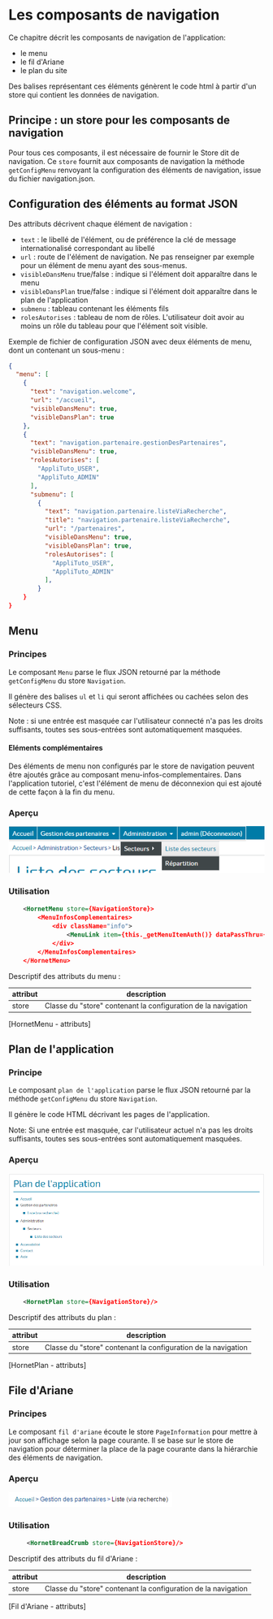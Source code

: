 # Les composants de navigation

Ce chapitre décrit les composants de navigation de l'application:

 - le menu
 - le fil d'Ariane
 - le plan du site

Des balises représentant ces éléments génèrent le code html à partir d'un store qui contient les données de navigation.

## Principe : un store pour les composants de navigation

Pour tous ces composants, il est nécessaire de fournir le Store dit de navigation.
Ce `store` fournit aux composants de navigation la méthode `getConfigMenu` renvoyant la configuration des éléments de navigation, issue du fichier navigation.json.


## Configuration des éléments au format JSON
Des attributs décrivent chaque élément de navigation :

 - `text` : le libellé de l'élément, ou de préférence la clé de message internationalisé correspondant au libellé
 - `url` : route de l'élément de navigation. Ne pas renseigner par exemple pour un élément de menu ayant des sous-menus.
 - `visibleDansMenu` true/false : indique si l'élément doit apparaître dans le menu
 - `visibleDansPlan` true/false : indique si l'élément doit apparaître dans le plan de l'application
 - `submenu` : tableau contenant les éléments fils
 - `rolesAutorises` : tableau de nom de rôles. L'utilisateur doit avoir au moins un rôle du tableau pour que l'élément soit visible.

Exemple de fichier de configuration JSON avec deux éléments de menu, dont un contenant un sous-menu :
 
```json
{
  "menu": [
    {
      "text": "navigation.welcome",
      "url": "/accueil",
      "visibleDansMenu": true,
      "visibleDansPlan": true
    },
    {
      "text": "navigation.partenaire.gestionDesPartenaires",
      "visibleDansMenu": true,
      "rolesAutorises": [
        "AppliTuto_USER",
        "AppliTuto_ADMIN"
      ],
      "submenu": [
        {
          "text": "navigation.partenaire.listeViaRecherche",
          "title": "navigation.partenaire.listeViaRecherche",
          "url": "/partenaires",
          "visibleDansMenu": true,
          "visibleDansPlan": true,
          "rolesAutorises": [
            "AppliTuto_USER",
            "AppliTuto_ADMIN"
          ],
        }
    }
}
```

## Menu

### Principes

Le composant `Menu` parse le flux JSON retourné par la méthode `getConfigMenu` du store `Navigation`.

Il génère des balises `ul` et `li` qui seront affichées ou cachées selon des sélecteurs CSS.

Note : si une entrée est masquée car l'utilisateur connecté n'a pas les droits suffisants, toutes ses sous-entrées sont automatiquement masquées.

#### Eléments complémentaires

Des éléments de menu non configurés par le store de navigation peuvent être ajoutés grâce au composant menu-infos-complementaires. Dans l'application tutoriel, c'est l'élément de menu de déconnexion qui est ajouté de cette façon à la fin du menu.

### Aperçu

![Image Menu](./sources/composants/navigation/menu.png)

### Utilisation

```xml
    <HornetMenu store={NavigationStore}>
        <MenuInfosComplementaires>
            <div className="info">
                <MenuLink item={this._getMenuItemAuth()} dataPassThru={true}/>
            </div>
        </MenuInfosComplementaires>
    </HornetMenu>
```

Descriptif des attributs du menu :

| attribut                | description                                                                                    |
| ----------------------- | ---------------------------------------------------------------------------------------------- |
| store                   | Classe du "store" contenant la configuration de la navigation                                  |
[HornetMenu - attributs]

## Plan de l'application

### Principe

Le composant `plan de l'application` parse le flux JSON retourné par la méthode `getConfigMenu` du store `Navigation`.

Il génère le code HTML décrivant les pages de l'application.

Note: Si une entrée est masquée, car l'utilisateur actuel n'a pas les droits suffisants, toutes ses sous-entrées sont automatiquement masquées.

### Aperçu

![Image plan de l'application](./sources/composants/navigation/plan-application.png)

### Utilisation

```xml
    <HornetPlan store={NavigationStore}/>
```

Descriptif des attributs du plan :

| attribut                | description                                                             |
| ----------------------- | ----------------------------------------------------------------------- |
| store                   | Classe du "store" contenant la configuration de la navigation           |
[HornetPlan - attributs]

## File d'Ariane

### Principes

Le composant `fil d'ariane` écoute le store `PageInformation` pour mettre à jour son affichage selon la page courante. Il se base sur le store de navigation pour déterminer la place de la page courante dans la hiérarchie des éléments de navigation.

### Aperçu

![Image file d'Ariane](./sources/composants/navigation/file-ariane.png)

### Utilisation

```xml
     <HornetBreadCrumb store={NavigationStore}/>
```

Descriptif des attributs du fil d'Ariane :

| attribut                | description                                                                  |
| ----------------------- | ---------------------------------------------------------------------------- |
| store                   | Classe du "store" contenant la configuration de la navigation                |
[Fil d'Ariane - attributs]
